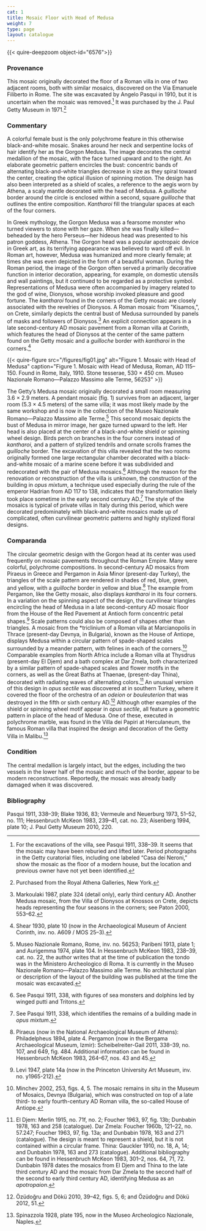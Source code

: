 ```yaml
---
cat: 1
title: Mosaic Floor with Head of Medusa
weight: 7
type: page
layout: catalogue
---
```

{{< quire-deepzoom object-id="6576">}}

### Provenance

This mosaic originally decorated the floor of a Roman villa in one of two
adjacent rooms, both with similar mosaics, discovered on the Via Emanuele
Filiberto in Rome. The site was excavated by Angelo Pasqui in 1910, but it is
uncertain when the mosaic was removed.[^1] It was purchased by the J. Paul Getty
Museum in 1971.[^2]

### Commentary

A colorful female bust is the only polychrome feature in this otherwise
black-and-white mosaic. Snakes around her neck and serpentine locks of hair
identify her as the Gorgon Medusa. The image decorates the central medallion of
the mosaic, with the face turned upward and to the right. An elaborate geometric
pattern encircles the bust: concentric bands of alternating black-and-white
triangles decrease in size as they spiral toward the center, creating the
optical illusion of spinning motion. The design has also been interpreted as a
shield of scales, a reference to the aegis worn by Athena, a scaly mantle
decorated with the head of Medusa. A *guilloche* border around the circle is
enclosed within a second, square *guilloche* that outlines the entire
composition. *Kantharoi* fill the triangular spaces at each of the four corners.

In Greek mythology, the Gorgon Medusa was a fearsome monster who turned viewers
to stone with her gaze. When she was finally killed—beheaded by the hero
Perseus—her hideous head was presented to his patron goddess, Athena. The Gorgon
head was a popular apotropaic device in Greek art, as its terrifying appearance
was believed to ward off evil. In Roman art, however, Medusa was humanized and
more clearly female; at times she was even depicted in the form of a beautiful
woman. During the Roman period, the image of the Gorgon often served a primarily
decorative function in interior decoration, appearing, for example, on domestic
utensils and wall paintings, but it continued to be regarded as a protective
symbol. Representations of Medusa were often accompanied by imagery related to
the god of wine, Dionysos, whose worship invoked pleasure and good fortune. The
*kantharoi* found in the corners of the Getty mosaic are closely associated with
the revelries of Dionysos. A Roman mosaic from "Kisamos,", on Crete, similarly
depicts the central bust of Medusa surrounded by panels of masks and followers
of Dionysos.[^3] An explicit connection appears in a late second-century AD
mosaic pavement from a Roman villa at Corinth, which features the head of
Dionysos at the center of the same pattern found on the Getty mosaic and a
*guilloche* border with *kantharoi* in the corners.[^4]

{{< quire-figure 
    src="/figures/fig01.jpg"
    alt="Figure 1. Mosaic with Head of Medusa" caption="Figure 1. Mosaic with Head of Medusa, Roman, AD 115–150. Found in Rome, Italy, 1910. Stone tesserae, 530 × 450 cm. Museo Nazionale Romano—Palazzo Massimo alle Terme, 56253" >}}

The Getty’s Medusa mosaic originally decorated a small room measuring 3.6 × 2.9
meters. A pendant mosaic (fig. 1) survives from an adjacent, larger room (5.3 ×
4.5 meters) of the same villa; it was most likely made by the same workshop and
is now in the collection of the Museo Nazionale Romano—Palazzo Massimo alle
Terme.[^5] This second mosaic depicts the bust of Medusa in mirror image, her
gaze turned upward to the left. Her head is also placed at the center of a
black-and-white shield or spinning wheel design. Birds perch on branches in the
four corners instead of *kantharoi*, and a pattern of stylized tendrils and
ornate scrolls frames the *guilloche* border. The excavation of this villa
revealed that the two rooms originally formed one large rectangular chamber
decorated with a black-and-white mosaic of a marine scene before it was
subdivided and redecorated with the pair of Medusa mosaics.[^6] Although the
reason for the renovation or reconstruction of the villa is unknown, the
construction of the building in *opus mixtum*, a technique used especially
during the rule of the emperor Hadrian from AD 117 to 138, indicates that the
transformation likely took place sometime in the early second century AD.[^7]
The style of the mosaics is typical of private villas in Italy during this
period, which were decorated predominately with black-and-white mosaics made up
of complicated, often curvilinear geometric patterns and highly stylized floral
designs.

### Comparanda

The circular geometric design with the Gorgon head at its center was used
frequently on mosaic pavements throughout the Roman Empire. Many were colorful,
polychrome compositions. In second-century AD mosaics from Piraeus in Greece and
Pergamon in Asia Minor (present-day Turkey), the triangles of the scale pattern
are rendered in shades of red, blue, green, and yellow, with a *guilloche*
border in yellow and blue.[^8] The example from Pergamon</span>, like the Getty
mosaic, also displays *kantharoi* in its four corners. In a variation on the
spinning aspect of the design, the curvilinear triangles encircling the head of
Medusa in a late second-century AD mosaic floor from the House of the Red
Pavement at Antioch form concentric petal shapes.[^9] Scale patterns could also
be composed of shapes other than triangles. A mosaic from the *triclinium of a
Roman villa at Marcianopolis in Thrace (present-day Devnya, in Bulgaria), known
as the House of Antiope, displays Medusa within a circular pattern of
spade-shaped scales surrounded by a meander pattern, with felines in
each of the corners.[^10] Comparable examples from North Africa include a Roman
villa at Thysdrus (present-day El Djem) and a bath complex at Dar Zmela, both
characterized by a similar pattern of spade-shaped scales and flower motifs in
the corners, as well as the Great Baths at Thaenae, (present-day Thina), decorated with
radiating waves of alternating colors.[^11] An unusual version of this design in
*opus sectile* was discovered at in southern Turkey, where it covered the floor
of the orchestra of an *odeion* or *bouleuterion* that was destroyed in the
fifth or sixth century AD.[^12] Although other examples of the shield or
spinning wheel motif appear in *opus sectile*, all feature a geometric pattern
in place of the head of Medusa. One of these, executed in polychrome marble, was
found in the Villa dei Papiri at Herculaneum, the famous Roman villa that
inspired the design and decoration of the Getty Villa in Malibu.[^13]

### Condition

The central medallion is largely intact, but the edges, including the two
vessels in the lower half of the mosaic and much of the border, appear to be
modern reconstructions. Reportedly, the mosaic was already badly damaged when it
was discovered.

### Bibliography

Pasqui 1911, 338–39; Blake 1936, 83; Vermeule and Neuerburg 1973, 51–52, no.
111; Hessenbruch McKeon 1983, 239–41, cat. no. 23; Aisenberg 1994, plate 10; J.
Paul Getty Museum 2010, 220.

[^1]: For the excavations of the villa, see Pasqui 1911, 338–39. It seems that the mosaic may have been reburied and lifted later. Period photographs in the Getty curatorial files, including one labeled “Casa dei Neroni,” show the mosaic as the floor of a modern house, but the location and previous owner have not yet been identified.

[^2]: Purchased from the Royal Athena Galleries, New York.

[^3]: Markoulaki 1987, plate 324 (detail only), early third century AD. Another Medusa mosaic, from the Villa of Dionysos at Knossos on Crete, depicts heads representing the four seasons in the corners; see Paton 2000, 553–62.

[^4]: Shear 1930, plate 10 (now in the Archaeological Museum of Ancient Corinth, inv. no. A609 / MOS 25–3).

[^5]: Museo Nazionale Romano, Rome, inv. no. 56253; Paribeni 1913, plate 1; and Aurigemma 1974, plate 104. In Hessenbruch McKeon 1983, 238–39, cat. no. 22, the author writes that at the time of publication the tondo was in the Ministero Archeologico di Roma. It is currently in the Museo Nazionale Romano—Palazzo Massimo alle Terme. No architectural plan or description of the layout of the building was published at the time the mosaic was excavated.

[^6]: See Pasqui 1911, 338, with figures of sea monsters and dolphins led by winged putti and Tritons.

[^7]: See Pasqui 1911, 338, which identifies the remains of a building made in *opus mixtum*.

[^8]: Piraeus (now in the National Archaeological Museum of Athens): Philadelpheus 1894, plate 4. Pergamon (now in the Bergama Archaeological Museum, Izmir): Scheibelreiter-Gail 2011, 338–39, no. 107, and 649, fig. 484. Additional information can be found in Hessenbruch McKeon 1983, 264–67, nos. 43 and 45.

[^9]: Levi 1947, plate 14a (now in the Princeton University Art Museum, inv. no. y1965-212).

[^10]: Minchev 2002, 253, figs. 4, 5. The mosaic remains in situ in the Museum of Mosaics, Devnya (Bulgaria), which was constructed on top of a late third- to early fourth-century AD Roman villa, the so-called House of Antiope.

[^11]: El Djem: Merlin 1915, no. 71f, no. 2; Foucher 1963, 97, fig. 13b; Dunbabin 1978, 163 and 258 (catalogue). Dar Zmela: Foucher 1960b, 121–22, no. 57.247; Foucher 1963, 97, fig. 13a; and Dunbabin 1978, 163 and 271 (catalogue). The design is meant to represent a shield, but it is not contained within a circular frame. Thina: Gauckler 1910, no. 18, A, 14; and Dunbabin 1978, 163 and 273 (catalogue). Additional bibliography can be found in Hessenbruch McKeon 1983, 301–2, nos. 64, 71, 72. Dunbabin 1978 dates the mosaics from El Djem and Thina to the late third century AD and the mosaic from Dar Zmela to the second half of the second to early third century AD, identifying Medusa as an *apotropaion*.

[^12]: Özüdoğru and Dökü 2010, 39–42, figs. 5, 6; and Özüdoğru and Dökü 2012, 51.

[^13]: Spinazzola 1928, plate 195, now in the Museo Archeologico Nazionale, Naples.
